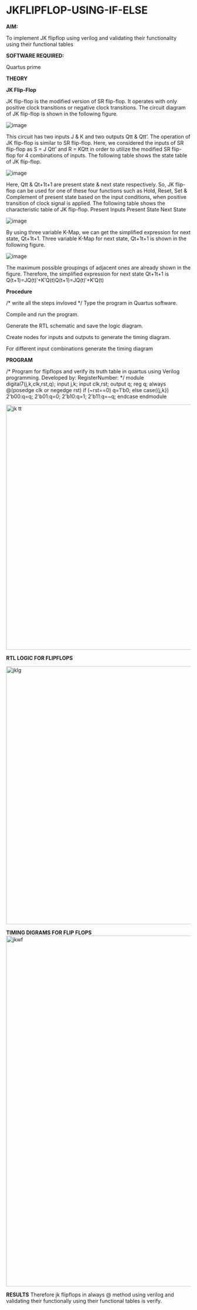 # JKFLIPFLOP-USING-IF-ELSE

**AIM:** 

To implement  JK flipflop using verilog and validating their functionality using their functional tables

**SOFTWARE REQUIRED:**

Quartus prime

**THEORY**

**JK Flip-Flop**

JK flip-flop is the modified version of SR flip-flop. It operates with only positive clock transitions or negative clock transitions. The circuit diagram of JK flip-flop is shown in the following figure.

![image](https://github.com/naavaneetha/JKFLIPFLOP-USING-IF-ELSE/assets/154305477/a649c30b-232b-4558-b188-fd6c09845180)


This circuit has two inputs J & K and two outputs Qtt & Qtt’. The operation of JK flip-flop is similar to SR flip-flop. Here, we considered the inputs of SR flip-flop as S = J Qtt’ and R = KQtt in order to utilize the modified SR flip-flop for 4 combinations of inputs. The following table shows the state table of JK flip-flop.

![image](https://github.com/naavaneetha/JKFLIPFLOP-USING-IF-ELSE/assets/154305477/c4360742-e8a8-4937-b089-c46c0433f9a3)

 
Here, Qtt & Qt+1t+1 are present state & next state respectively. So, JK flip-flop can be used for one of these four functions such as Hold, Reset, Set & Complement of present state based on the input conditions, when positive transition of clock signal is applied. The following table shows the characteristic table of JK flip-flop. Present Inputs Present State Next State
 
![image](https://github.com/naavaneetha/JKFLIPFLOP-USING-IF-ELSE/assets/154305477/6c275261-a6d5-4c37-a3a7-1e88ca11c4cd)

By using three variable K-Map, we can get the simplified expression for next state, Qt+1t+1. Three variable K-Map for next state, Qt+1t+1 is shown in the following figure.
 
![image](https://github.com/naavaneetha/JKFLIPFLOP-USING-IF-ELSE/assets/154305477/5174f41b-0ce0-4329-a372-6d1943ea6673)

The maximum possible groupings of adjacent ones are already shown in the figure. Therefore, the simplified expression for next state Qt+1t+1 is Q(t+1)=JQ(t)′+K′Q(t)Q(t+1)=JQ(t)′+K′Q(t)

**Procedure**

/* write all the steps invloved */
Type the program in Quartus software.

Compile and run the program.

Generate the RTL schematic and save the logic diagram.

Create nodes for inputs and outputs to generate the timing diagram.

For different input combinations generate the timing diagram

**PROGRAM**

/* Program for flipflops and verify its truth table in quartus using Verilog programming. Developed by: RegisterNumber:
*/
module digital7(j,k,clk,rst,q);
input j,k;
input clk,rst;
output q;
reg q;
always @(posedge clk or negedge rst)
    if (~rst==0)
	     q=1'b0;
    else
	 case({j,k})
	 2'b00:q=q;
	 2'b01:q=0;
	 2'b10:q=1;
	 2'b11:q=~q;
endcase
endmodule


<img width="666" alt="jk tt" src="https://github.com/user-attachments/assets/bfc37bc3-cf46-46e8-b4c8-f6b6d853c01a">

**RTL LOGIC FOR FLIPFLOPS**

<img width="701" alt="jklg" src="https://github.com/user-attachments/assets/accbb5cd-0a76-4f32-ace9-616e30cd6551" />

**TIMING DIGRAMS FOR FLIP FLOPS**
<img width="953" alt="jkwf" src="https://github.com/user-attachments/assets/07217066-68b4-475c-a7ca-f8e530615f8a" />

**RESULTS**
Therefore jk flipflops in always @ method using verilog and validating their functionally using their functional tables is verify.
